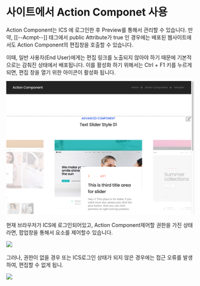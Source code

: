 # 사이트에서 Action Componet 사용

Action Component는  ICS 에 로그인한 후 Preview를 통해서 관리할 수 있습니다. 만약, \[\[--Acmpt--]] 태그에서 public Attribute가  true 인 경우에는 배포된 웹사이트에서도 Action Component의 편집창을 호출할 수 있습니다.

이때, 일반 사용자(End User)에게는 편집 링크를 노출되지 않아야 하기 때문에 기본적으로는 감춰진 상태에서 배포됩니다. 이를 활성화 하기 위해서는 Ctrl + F1 키를 누르게 되면, 편집 창을 열기 위한 아이콘이 활성화 됩니다.&#x20;

![](<../../.gitbook/assets/image (1).png>)

현재 브라우저가 ICS에 로그인되어있고, Action Component제어할 권한을 가진 상태라면, 팝업창을 통해서 요소를 제어할수 있습니다.

![](<../../.gitbook/assets/스크린샷 2021-11-03 오전 11.24.43.png>)



그러나, 권한이 없을 경우 또는 ICS로그인 상태가 되지 않은 경우에는 접근 오류를 발생하여, 편집할 수 없게 됩니.&#x20;

![](<../../.gitbook/assets/스크린샷 2021-11-03 오전 11.24.59.png>)


